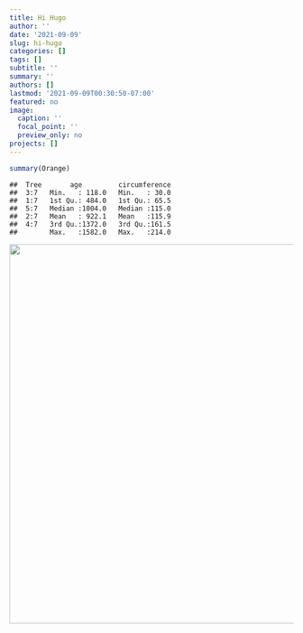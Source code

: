 ```yaml
---
title: Hi Hugo
author: ''
date: '2021-09-09'
slug: hi-hugo
categories: []
tags: []
subtitle: ''
summary: ''
authors: []
lastmod: '2021-09-09T00:30:50-07:00'
featured: no
image:
  caption: ''
  focal_point: ''
  preview_only: no
projects: []
---
```



```r
summary(Orange)
```

```
##  Tree       age         circumference  
##  3:7   Min.   : 118.0   Min.   : 30.0  
##  1:7   1st Qu.: 484.0   1st Qu.: 65.5  
##  5:7   Median :1004.0   Median :115.0  
##  2:7   Mean   : 922.1   Mean   :115.9  
##  4:7   3rd Qu.:1372.0   3rd Qu.:161.5  
##        Max.   :1582.0   Max.   :214.0
```

<img src="{{< blogdown/postref >}}index_files/figure-html/unnamed-chunk-2-1.png" width="672" />
